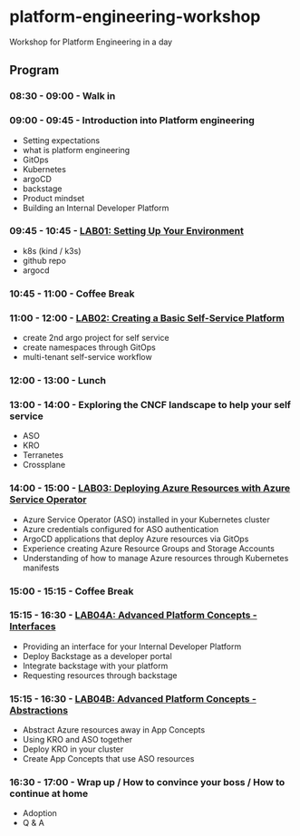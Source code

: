 # platform-engineering-workshop
Workshop for Platform Engineering in a day


## Program

### 08:30 - 09:00 - Walk in

### 09:00 - 09:45 - Introduction into Platform engineering
- Setting expectations
- what is platform engineering
- GitOps
- Kubernetes
- argoCD
- backstage
- Product mindset
- Building an Internal Developer Platform

### 09:45 - 10:45 - [LAB01: Setting Up Your Environment](LAB01.md)
- k8s (kind / k3s)
- github repo
- argocd

### 10:45 - 11:00 - Coffee Break

### 11:00 - 12:00 - [LAB02: Creating a Basic Self-Service Platform](LAB02.md)
- create 2nd argo project for self service
- create namespaces through GitOps
- multi-tenant self-service workflow

### 12:00 - 13:00 - Lunch

### 13:00 - 14:00 - Exploring the CNCF landscape to help your self service
- ASO
- KRO
- Terranetes
- Crossplane

### 14:00 - 15:00 - [LAB03: Deploying Azure Resources with Azure Service Operator](LAB03.md)
- Azure Service Operator (ASO) installed in your Kubernetes cluster
- Azure credentials configured for ASO authentication
- ArgoCD applications that deploy Azure resources via GitOps
- Experience creating Azure Resource Groups and Storage Accounts
- Understanding of how to manage Azure resources through Kubernetes manifests

### 15:00 - 15:15 - Coffee Break

### 15:15 - 16:30 - [LAB04A: Advanced Platform Concepts - Interfaces](LAB04.md)
- Providing an interface for your Internal Developer Platform
- Deploy Backstage as a developer portal
- Integrate backstage with your platform
- Requesting resources through backstage

### 15:15 - 16:30 - [LAB04B: Advanced Platform Concepts - Abstractions](LAB04.md)
- Abstract Azure resources away in App Concepts
- Using KRO and ASO together
- Deploy KRO in your cluster
- Create App Concepts that use ASO resources


### 16:30 - 17:00 - Wrap up / How to convince your boss / How to continue at home
- Adoption
- Q & A
